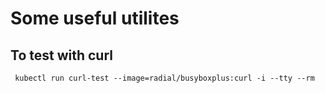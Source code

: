 # Some useful utilites

## To test with curl 
` kubectl run curl-test --image=radial/busyboxplus:curl -i --tty --rm`
